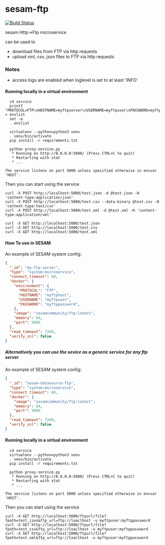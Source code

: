 # sesam-ftp
[![Build Status](https://travis-ci.org/sesam-community/ftp.svg?branch=master)](https://travis-ci.org/sesam-community/ftp)

sesam Http->Ftp microservice

can be used to
 * download files from FTP via http requests
 * upload xml, csv, json files to FTP via http requests

### Notes
 * access logs are enabled when loglevel is set to at least 'INFO'
 
#### Running locally in a virtual environment
```
  cd service
  printf "PROTOCOL=FTP\nHOSTNAME=myftpserver\nUSERNAME=myftpuser\nPASSWORD=myftppassword\n" > envlist
  set -a
  . envlist

  virtualenv --python=python3 venv
  . venv/bin/activate
  pip install -r requirements.txt

  python proxy-service.py
   * Running on http://0.0.0.0:5000/ (Press CTRL+C to quit)
   * Restarting with stat
   * ...

The service listens on port 5000 unless specified otherwise in envvar 'HOST'.

```
Then you can start using the service

```
curl -X POST http://localhost:5000/test.json -d @test.json -H 'content-type:application/json'
curl -X POST http://localhost:5000/test.csv --data-binary @test.csv -H 'content-type:text/csv'
curl -X POST http://localhost:5000/test.xml -d @test.xml -H 'content-type:application/xml'

curl -X GET http://localhost:5000/test.json
curl -X GET http://localhost:5000/test.csv
curl -X GET http://localhost:5000/test.xml
```

#### How To use in SESAM

An example of SESAM system config:

```json
{
  "_id": "my-ftp-server",
  "type": "system:microservice",
  "connect_timeout": 60,
  "docker": {
    "environment": {
      "PROTOCOL": "FTP",
      "HOSTNAME": "myftphost",
      "USERNAME": "myftpuser",
      "PASSWORD": "myftppassword",
    },
    "image": "sesamcommunity/ftp:latest",
    "memory": 64,
    "port": 5000
  },
  "read_timeout": 7200,
  "verify_ssl": false
}
```


##### Alternatively you can use the sevice as a generic service for any ftp server

An example of SESAM system config:

```json
{
  "_id": "sesam-datasource-ftp",
  "type": "system:microservice",
  "connect_timeout": 60,
  "docker": {
    "image": "sesamcommunity/ftp:latest",
    "memory": 64,
    "port": 5000
  },
  "read_timeout": 7200,
  "verify_ssl": false
}
```

#### Running locally in a virtual environment
```
  cd service
  virtualenv --python=python3 venv
  . venv/bin/activate
  pip install -r requirements.txt

  python proxy-service.py
   * Running on http://0.0.0.0:5000/ (Press CTRL+C to quit)
   * Restarting with stat
   * ...

The service listens on port 5000 unless specified otherwise in envvar 'HOST'.

```
Then you can start using the service

```
curl -X GET http://localhost:5000/ftpurl/file?fpath=test.json&ftp_url=ftp://loaclhost -u myftpuser:myftppassword
curl -X GET http://localhost:5000/ftpurl/file?fpath=test.csv&ftp_url=ftp://loaclhost -u myftpuser:myftppassword
curl -X GET http://localhost:5000/ftpurl/file?fpath=test.xml&ftp_url=ftp://loaclhost -u myftpuser:myftppassword
```
